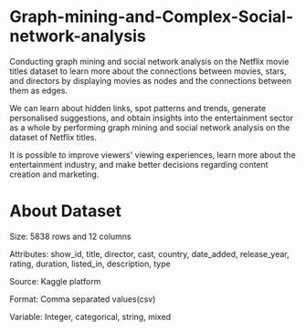 # Graph-mining-and-Complex-Social-network-analysis

Conducting graph mining and social network analysis on the Netflix movie titles dataset to learn more about the connections between movies, stars, and directors by displaying movies as nodes and the connections between them as edges.

We can learn about hidden links, spot patterns and trends, generate personalised suggestions, and obtain insights into the entertainment sector as a whole by performing graph mining and social network analysis on the dataset of Netflix titles.

It is possible to improve viewers' viewing experiences, learn more about the entertainment industry, and make better decisions regarding content creation and marketing.

# About Dataset

Size: 5838 rows and 12 columns

Attributes: show_id, title, director, cast, country, date_added, release_year, rating, duration, listed_in, description, type

Source: Kaggle platform

Format: Comma separated values(csv)

Variable: Integer, categorical, string, mixed


